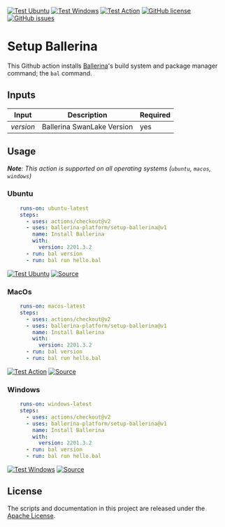 [![Test Ubuntu](https://github.com/ballerina-platform/setup-ballerina/actions/workflows/test-ubuntu.yml/badge.svg?branch=main)](https://github.com/ballerina-platform/setup-ballerina/actions/workflows/test-ubuntu.yml)
[![Test Windows](https://github.com/ballerina-platform/setup-ballerina/actions/workflows/test-windows.yml/badge.svg?branch=main)](https://github.com/ballerina-platform/setup-ballerina/actions/workflows/test-windows.yml)
[![Test Action](https://github.com/ballerina-platform/setup-ballerina/actions/workflows/test-macos.yml/badge.svg?branch=main)](https://github.com/ballerina-platform/setup-ballerina/actions/workflows/test-macos.yml)
[![GitHub license](https://img.shields.io/github/license/ballerina-platform/setup-ballerina)](https://github.com/ballerina-platform/setup-ballerina/blob/main/LICENSE)
[![GitHub issues](https://img.shields.io/github/issues/ballerina-platform/setup-ballerina)](https://github.com/ballerina-platform/setup-ballerina/issues)

# Setup Ballerina

This Github action installs [Ballerina](https://ballerina.io)'s build system and package manager command; the `bal` command.

## Inputs

|Input| Description|Required|
|---|---|---|
|_version_|Ballerina SwanLake Version|yes|

## Usage

_**Note**: This action is supported on all operating systems (`ubuntu`, `macos`, `windows`)_

### Ubuntu

```yaml
    runs-on: ubuntu-latest
    steps:
      - uses: actions/checkout@v2
      - uses: ballerina-platform/setup-ballerina@v1
        name: Install Ballerina
        with:
          version: 2201.3.2
      - run: bal version
      - run: bal run hello.bal
```

[![Test Ubuntu](https://github.com/ballerina-platform/setup-ballerina/actions/workflows/test-ubuntu.yml/badge.svg?branch=main)](https://github.com/ballerina-platform/setup-ballerina/actions/workflows/test-ubuntu.yml)
[![Source](https://img.shields.io/badge/-Source-blue)](https://github.com/ballerina-platform/setup-ballerina/blob/main/.github/workflows/test-ubuntu.yml)

### MacOs

```yaml
    runs-on: macos-latest
    steps:
      - uses: actions/checkout@v2
      - uses: ballerina-platform/setup-ballerina@v1
        name: Install Ballerina
        with:
          version: 2201.3.2
      - run: bal version
      - run: bal run hello.bal
```

[![Test Action](https://github.com/ballerina-platform/setup-ballerina/actions/workflows/test-macos.yml/badge.svg?branch=main)](https://github.com/ballerina-platform/setup-ballerina/actions/workflows/test-macos.yml)
[![Source](https://img.shields.io/badge/-Source-blue)](https://github.com/ballerina-platform/setup-ballerina/blob/main/.github/workflows/test-macos.yml)

### Windows

```yaml
    runs-on: windows-latest
    steps:
      - uses: actions/checkout@v2
      - uses: ballerina-platform/setup-ballerina@v1
        name: Install Ballerina
        with:
          version: 2201.3.2
      - run: bal version
      - run: bal run hello.bal
```

[![Test Windows](https://github.com/ballerina-platform/setup-ballerina/actions/workflows/test-windows.yml/badge.svg?branch=main)](https://github.com/ballerina-platform/setup-ballerina/actions/workflows/test-windows.yml)
[![Source](https://img.shields.io/badge/-Source-blue)](https://github.com/ballerina-platform/setup-ballerina/blob/main/.github/workflows/test-windows.yml)

## License
The scripts and documentation in this project are released under the [Apache License](https://github.com/ballerina-platform/setup-ballerina/blob/main/LICENSE).